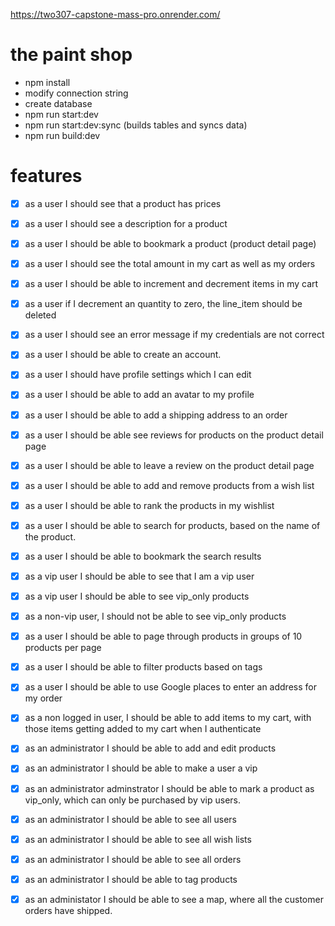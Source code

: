 https://two307-capstone-mass-pro.onrender.com/

# the paint shop

- npm install
- modify connection string
- create database
- npm run start:dev
- npm run start:dev:sync (builds tables and syncs data)
- npm run build:dev

# features

- [X] as a user I should see that a product has prices
- [X] as a user I should see a description for a product
- [X] as a user I should be able to bookmark a product (product detail page)
- [X] as a user I should see the total amount in my cart as well as my orders
- [X] as a user I should be able to increment and decrement items in my cart
- [X] as a user if I decrement an quantity to zero, the line_item should be deleted
- [X] as a user I should see an error message if my credentials are not correct
- [X] as a user I should be able to create an account.
- [X] as a user I should have profile settings which I can edit
- [X] as a user I should be able to add an avatar to my profile
- [X] as a user I should be able to add a shipping address to an order
- [X] as a user I should be able see reviews for products on the product detail page
- [X] as a user I should be able to leave a review on the product detail page
- [X] as a user I should be able to add and remove products from a wish list
- [X] as a user I should be able to rank the products in my wishlist
- [X] as a user I should be able to search for products, based on the name of the product.
- [X] as a user I should be able to bookmark the search results
- [X] as a vip user I should be able to see that I am a vip user
- [X] as a vip user I should be able to see vip_only products
- [X] as a non-vip user, I should not be able to see vip_only products
- [X] as a user I should be able to page through products in groups of 10 products per page
- [X] as a user I should be able to filter products based on tags
- [X] as a user I should be able to use Google places to enter an address for my order
- [X] as a non logged in user, I should be able to add items to my cart, with those items getting added to my cart when I authenticate

- [X] as an administrator I should be able to add and edit products
- [X] as an administrator I should be able to make a user a vip
- [X] as an administrator adminstrator I should be able to mark a product as vip_only, which can only be purchased by vip users.
- [X] as an administrator I should be able to see all users
- [X] as an administrator I should be able to see all wish lists 
- [X] as an administrator I should be able to see all orders
- [X] as an administrator I should be able to tag products 
- [X] as an administator I should be able to see a map, where all the customer orders have shipped.


